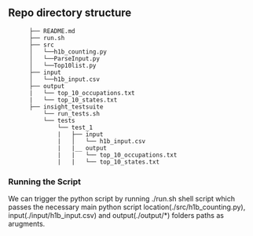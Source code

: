 ## Repo directory structure
```
      ├── README.md 
      ├── run.sh
      ├── src
      │   └──h1b_counting.py
      │   └──ParseInput.py
      │   └──Top10list.py
      ├── input
      │   └──h1b_input.csv
      ├── output
      |   └── top_10_occupations.txt
      |   └── top_10_states.txt
      ├── insight_testsuite
          └── run_tests.sh
          └── tests
              └── test_1
              |   ├── input
              |   │   └── h1b_input.csv
              |   |__ output
              |   |   └── top_10_occupations.txt
              |   |   └── top_10_states.txt
```
### Running the Script

We can trigger the python script by running ./run.sh shell script which passes the necessary main python script location(./src/h1b_counting.py), input(./input/h1b_input.csv) and output(./output/*) folders paths as arugments. 
